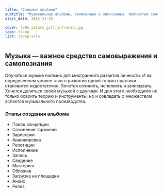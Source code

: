 ```yaml
---
title: "Сольные альбомы"
subtitle: "Музыкальные альбомы, сочиненные и записанные  полностью самостоятельно"
start_date: 2015-11-20

cover: 7395_saturn_gill_infrared.jpg
tags: tsoop
list: tsoop-solo
---
```


## Музыка — важное средство самовыражения и самопознания

Обучаться музыке полезно для многранного развития личности. И на определенном уровне такого развития одной только практики становится недостаточно. Хочется сочинять, исполнять и записывать. Хочется делиться своей музыкой с другими. И для этого необходимо не только освоить теорию и инструменты, но и совладать с множеством аспектов музыкального производства.

### Этапы создания альбома

- Поиск концепции
- Сочинение гармонии
- Зарисовки
- Аранжировка
- Репетиции
- Исполнение
- Запись
- Сведение
- Мастеринг
- Обложка
- Загрузка на площадки
- Анонс
- Релиз

